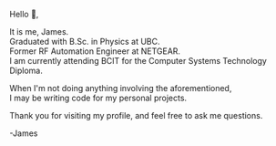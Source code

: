 Hello 👋,

It is me, James.  
Graduated with B.Sc. in Physics at UBC.  
Former RF Automation Engineer at NETGEAR.  
I am currently attending BCIT for the Computer Systems Technology Diploma.

When I'm not doing anything involving the aforementioned,  
I may be writing code for my personal projects.  

Thank you for visiting my profile, 
and feel free to ask me questions.

-James


<!--
**sbgum/sbgum** is a ✨ _special_ ✨ repository because its `README.md` (this file) appears on your GitHub profile.

Here are some ideas to get you started:

- 🔭 I’m currently working on ...
- 🌱 I’m currently learning ...
- 👯 I’m looking to collaborate on ...
- 🤔 I’m looking for help with ...
- 💬 Ask me about ...
- 📫 How to reach me: ...
- 😄 Pronouns: ...
- ⚡ Fun fact: ...
-->
